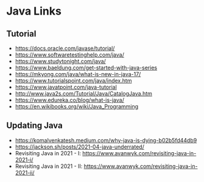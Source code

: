 # Java Links

## Tutorial
 - https://docs.oracle.com/javase/tutorial/
 - https://www.softwaretestinghelp.com/java/
 - https://www.studytonight.com/java/
 - https://www.baeldung.com/get-started-with-java-series
 - https://mkyong.com/java/what-is-new-in-java-17/
 - https://www.tutorialspoint.com/java/index.htm
 - https://www.javatpoint.com/java-tutorial
 - http://www.java2s.com/Tutorial/Java/CatalogJava.htm
 - https://www.edureka.co/blog/what-is-java/
 - https://en.wikibooks.org/wiki/Java_Programming

## Updating Java
 - https://komalvenkatesh.medium.com/why-java-is-dying-b02b5fd44db9
 - https://jackson.sh/posts/2021-04-java-underrated/
 - Revisiting Java in 2021 - I: https://www.avanwyk.com/revisiting-java-in-2021-i/
 - Revisiting Java in 2021 - II: https://www.avanwyk.com/revisiting-java-in-2021-ii/
 
